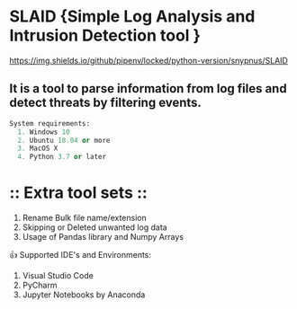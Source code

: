 # SLAID {Simple Log Analysis and Intrusion Detection tool }
https://img.shields.io/github/pipenv/locked/python-version/snypnus/SLAID

## It is a tool to parse information from log files and detect threats by filtering events.


``` Python
System requirements:
  1. Windows 10 
  2. Ubuntu 18.04 or more
  3. MacOS X
  4. Python 3.7 or later
  ```

# :: Extra tool sets ::
1. Rename Bulk file name/extension
2. Skipping or Deleted unwanted log data
3. Usage of Pandas library and Numpy Arrays

👍 Supported IDE's and Environments:
1. Visual Studio Code
2. PyCharm
3. Jupyter Notebooks by Anaconda
